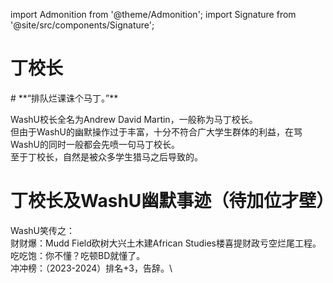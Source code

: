 import Admonition from '@theme/Admonition';
import Signature from '@site/src/components/Signature';

# 丁校长

<Admonition type="tip" icon="🐎" title="进条目啥都别说，先一起喊：">
# **“排队烂课诛个马丁。”**
</Admonition>

WashU校长全名为Andrew David Martin，一般称为马丁校长。\
但由于WashU的幽默操作过于丰富，十分不符合广大学生群体的利益，在骂WashU的同时一般都会先喷一句马丁校长。\
至于丁校长，自然是被众多学生猎马之后导致的。

# 丁校长及WashU幽默事迹（待加位才壁）
WashU笑传之：\
财财爆：Mudd Field砍树大兴土木建African Studies楼喜提财政亏空烂尾工程。\
吃吃饱：你不懂？吃顿BD就懂了。\
冲冲榜：（2023-2024）排名+3，告辞。\

